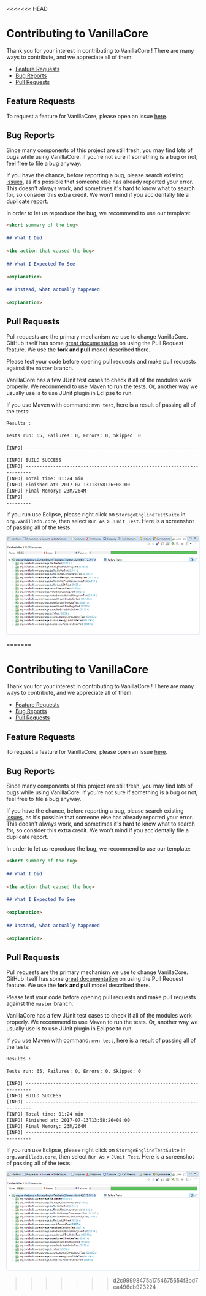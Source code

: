 <<<<<<< HEAD
# Contributing to VanillaCore

Thank you for your interest in contributing to VanillaCore ! There are many ways to contribute, and we appreciate all of them:

- [Feature Requests](#feature-requests)
- [Bug Reports](#bug-reports)
- [Pull Requests](#pull-requests)

## Feature Requests

To request a feature for VanillaCore, please open an issue [here][1].

## Bug Reports

Since many components of this project are still fresh, you may find lots of bugs while using VanillaCore. If you're not sure if something is a bug or not, feel free to file a bug anyway.

If you have the chance, before reporting a bug, please search existing [issues][2], as it's possible that someone else has already reported your error. This doesn't always work, and sometimes it's hard to know what to search for, so consider this extra credit. We won't mind if you accidentally file a duplicate report.

In order to let us reproduce the bug, we recommend to use our template:

```markdown
<short summary of the bug>

## What I Did

<the action that caused the bug>

## What I Expected To See

<explanation>

## Instead, what actually happened

<explanation>

```

## Pull Requests

Pull requests are the primary mechanism we use to change VanillaCore. GitHub itself has some [great documentation][3] on using the Pull Request feature. We use the **fork and pull** model described there.

Please test your code before opening pull requests and make pull requests against the `master` branch.

VanillaCore has a few JUnit test cases to check if all of the modules work properly. We recommend to use Maven to run the tests. Or, another way we usually use is to use JUnit plugin in Eclipse to run.

If you use Maven with command: `mvn test`, here is a result of passing all of the tests:

```
Results :

Tests run: 65, Failures: 0, Errors: 0, Skipped: 0

[INFO] ------------------------------------------------------------------------
[INFO] BUILD SUCCESS
[INFO] ------------------------------------------------------------------------
[INFO] Total time: 01:24 min
[INFO] Finished at: 2017-07-13T13:58:26+08:00
[INFO] Final Memory: 23M/264M
[INFO] ------------------------------------------------------------------------
```

If you run use Eclipse, please right click on `StorageEnglineTestSuite` in `org.vanilladb.core`, then select `Run As` > `JUnit Test`. Here is a screenshot of passing all of the tests:

<img src="doc/eclipse-test-passed.png" />

[1]: https://github.com/vanilladb/vanillacore/issues
[2]: https://github.com/vanilladb/vanillacore/issues?utf8=%E2%9C%93&q=
[3]: https://help.github.com/articles/using-pull-requests/
=======
# Contributing to VanillaCore

Thank you for your interest in contributing to VanillaCore ! There are many ways to contribute, and we appreciate all of them:

- [Feature Requests](#feature-requests)
- [Bug Reports](#bug-reports)
- [Pull Requests](#pull-requests)

## Feature Requests

To request a feature for VanillaCore, please open an issue [here][1].

## Bug Reports

Since many components of this project are still fresh, you may find lots of bugs while using VanillaCore. If you're not sure if something is a bug or not, feel free to file a bug anyway.

If you have the chance, before reporting a bug, please search existing [issues][2], as it's possible that someone else has already reported your error. This doesn't always work, and sometimes it's hard to know what to search for, so consider this extra credit. We won't mind if you accidentally file a duplicate report.

In order to let us reproduce the bug, we recommend to use our template:

```markdown
<short summary of the bug>

## What I Did

<the action that caused the bug>

## What I Expected To See

<explanation>

## Instead, what actually happened

<explanation>

```

## Pull Requests

Pull requests are the primary mechanism we use to change VanillaCore. GitHub itself has some [great documentation][3] on using the Pull Request feature. We use the **fork and pull** model described there.

Please test your code before opening pull requests and make pull requests against the `master` branch.

VanillaCore has a few JUnit test cases to check if all of the modules work properly. We recommend to use Maven to run the tests. Or, another way we usually use is to use JUnit plugin in Eclipse to run.

If you use Maven with command: `mvn test`, here is a result of passing all of the tests:

```
Results :

Tests run: 65, Failures: 0, Errors: 0, Skipped: 0

[INFO] ------------------------------------------------------------------------
[INFO] BUILD SUCCESS
[INFO] ------------------------------------------------------------------------
[INFO] Total time: 01:24 min
[INFO] Finished at: 2017-07-13T13:58:26+08:00
[INFO] Final Memory: 23M/264M
[INFO] ------------------------------------------------------------------------
```

If you run use Eclipse, please right click on `StorageEnglineTestSuite` in `org.vanilladb.core`, then select `Run As` > `JUnit Test`. Here is a screenshot of passing all of the tests:

<img src="doc/eclipse-test-passed.png" />

[1]: https://github.com/vanilladb/vanillacore/issues
[2]: https://github.com/vanilladb/vanillacore/issues?utf8=%E2%9C%93&q=
[3]: https://help.github.com/articles/using-pull-requests/
>>>>>>> d2c99998475a1754675654f3bd7ea496db923224
